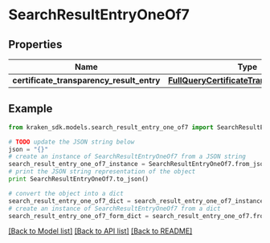 # SearchResultEntryOneOf7


## Properties
Name | Type | Description | Notes
------------ | ------------- | ------------- | -------------
**certificate_transparency_result_entry** | [**FullQueryCertificateTransparencyResult**](FullQueryCertificateTransparencyResult.md) |  | 

## Example

```python
from kraken_sdk.models.search_result_entry_one_of7 import SearchResultEntryOneOf7

# TODO update the JSON string below
json = "{}"
# create an instance of SearchResultEntryOneOf7 from a JSON string
search_result_entry_one_of7_instance = SearchResultEntryOneOf7.from_json(json)
# print the JSON string representation of the object
print SearchResultEntryOneOf7.to_json()

# convert the object into a dict
search_result_entry_one_of7_dict = search_result_entry_one_of7_instance.to_dict()
# create an instance of SearchResultEntryOneOf7 from a dict
search_result_entry_one_of7_form_dict = search_result_entry_one_of7.from_dict(search_result_entry_one_of7_dict)
```
[[Back to Model list]](../README.md#documentation-for-models) [[Back to API list]](../README.md#documentation-for-api-endpoints) [[Back to README]](../README.md)


